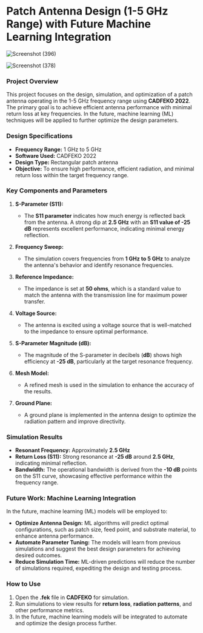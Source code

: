 # **Patch Antenna Design (1-5 GHz Range) with Future Machine Learning Integration**
![Screenshot (396)](https://github.com/user-attachments/assets/af775c82-6bf4-4d9d-b321-0dcbf5072aed)


![Screenshot (378)](https://github.com/user-attachments/assets/61ced986-0d0a-47a9-8e07-03502f6ccc3d)



### **Project Overview**
This project focuses on the design, simulation, and optimization of a patch antenna operating in the 1-5 GHz frequency range using **CADFEKO 2022**. The primary goal is to achieve efficient antenna performance with minimal return loss at key frequencies. In the future, machine learning (ML) techniques will be applied to further optimize the design parameters.

### **Design Specifications**
- **Frequency Range:** 1 GHz to 5 GHz
- **Software Used:** CADFEKO 2022
- **Design Type:** Rectangular patch antenna
- **Objective:** To ensure high performance, efficient radiation, and minimal return loss within the target frequency range.

### **Key Components and Parameters**

1. **S-Parameter (S11):**
   - The **S11 parameter** indicates how much energy is reflected back from the antenna. A strong dip at **2.5 GHz** with an **S11 value of -25 dB** represents excellent performance, indicating minimal energy reflection.

2. **Frequency Sweep:**
   - The simulation covers frequencies from **1 GHz to 5 GHz** to analyze the antenna's behavior and identify resonance frequencies.

3. **Reference Impedance:**
   - The impedance is set at **50 ohms**, which is a standard value to match the antenna with the transmission line for maximum power transfer.

4. **Voltage Source:**
   - The antenna is excited using a voltage source that is well-matched to the impedance to ensure optimal performance.

5. **S-Parameter Magnitude (dB):**
   - The magnitude of the S-parameter in decibels (**dB**) shows high efficiency at **-25 dB**, particularly at the target resonance frequency.

6. **Mesh Model:**
   - A refined mesh is used in the simulation to enhance the accuracy of the results.

7. **Ground Plane:**
   - A ground plane is implemented in the antenna design to optimize the radiation pattern and improve directivity.

### **Simulation Results**
- **Resonant Frequency:** Approximately **2.5 GHz**
- **Return Loss (S11):** Strong resonance at **-25 dB** around **2.5 GHz**, indicating minimal reflection.
- **Bandwidth:** The operational bandwidth is derived from the **-10 dB** points on the S11 curve, showcasing effective performance within the frequency range.

### **Future Work: Machine Learning Integration**
In the future, machine learning (ML) models will be employed to:
- **Optimize Antenna Design:** ML algorithms will predict optimal configurations, such as patch size, feed point, and substrate material, to enhance antenna performance.
- **Automate Parameter Tuning:** The models will learn from previous simulations and suggest the best design parameters for achieving desired outcomes.
- **Reduce Simulation Time:** ML-driven predictions will reduce the number of simulations required, expediting the design and testing process.

### **How to Use**
1. Open the **.fek** file in **CADFEKO** for simulation.
2. Run simulations to view results for **return loss**, **radiation patterns**, and other performance metrics.
3. In the future, machine learning models will be integrated to automate and optimize the design process further.
